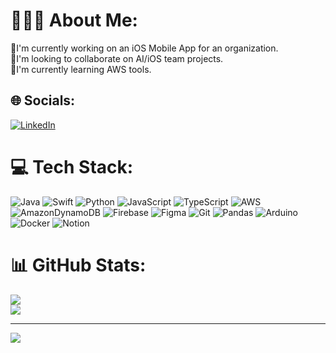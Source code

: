 # 👨🏻‍💻 About Me:
🔭I'm currently working on an iOS Mobile App for an organization.<br>🤝I'm looking to collaborate on AI/iOS team projects.<br>📖I'm currently learning AWS tools.
<!---
<br>💡A Fun fact about me is I started coding because I liked the colorful words in IDE's
--->

## 🌐 Socials:
[![LinkedIn](https://img.shields.io/badge/LinkedIn-%230077B5.svg?logo=linkedin&logoColor=white)](https://www.linkedin.com/in/andrew-beshay1/) 

# 💻 Tech Stack:
![Java](https://img.shields.io/badge/java-%23ED8B00.svg?style=for-the-badge&logo=openjdk&logoColor=white) ![Swift](https://img.shields.io/badge/swift-F54A2A?style=for-the-badge&logo=swift&logoColor=white) ![Python](https://img.shields.io/badge/python-3670A0?style=for-the-badge&logo=python&logoColor=ffdd54) ![JavaScript](https://img.shields.io/badge/javascript-%23323330.svg?style=for-the-badge&logo=javascript&logoColor=%23F7DF1E) ![TypeScript](https://img.shields.io/badge/typescript-%23007ACC.svg?style=for-the-badge&logo=typescript&logoColor=white) ![AWS](https://img.shields.io/badge/AWS-%23FF9900.svg?style=for-the-badge&logo=amazon-aws&logoColor=white) ![AmazonDynamoDB](https://img.shields.io/badge/Amazon%20DynamoDB-4053D6?style=for-the-badge&logo=Amazon%20DynamoDB&logoColor=white) ![Firebase](https://img.shields.io/badge/firebase-a08021?style=for-the-badge&logo=firebase&logoColor=ffcd34) ![Figma](https://img.shields.io/badge/figma-%23F24E1E.svg?style=for-the-badge&logo=figma&logoColor=white) ![Git](https://img.shields.io/badge/git-%23F05033.svg?style=for-the-badge&logo=git&logoColor=white) ![Pandas](https://img.shields.io/badge/pandas-%23150458.svg?style=for-the-badge&logo=pandas&logoColor=white) ![Arduino](https://img.shields.io/badge/-Arduino-00979D?style=for-the-badge&logo=Arduino&logoColor=white) ![Docker](https://img.shields.io/badge/docker-%230db7ed.svg?style=for-the-badge&logo=docker&logoColor=white) ![Notion](https://img.shields.io/badge/Notion-%23000000.svg?style=for-the-badge&logo=notion&logoColor=white)


# 📊 GitHub Stats:
<!---
![](https://github-readme-stats.vercel.app/api?username=andrewbeshay25&theme=dark&hide_border=false&include_all_commits=true&count_private=true)<br/>
--->
![](https://github-readme-streak-stats.herokuapp.com/?user=andrewbeshay25&theme=dark&hide_border=false)<br/>
![](https://github-readme-stats.vercel.app/api/top-langs/?username=andrewbeshay25&theme=dark&hide_border=false&include_all_commits=true&count_private=true&layout=compact)

<!---
### 🔝 Top Contributed Repo
![](https://github-contributor-stats.vercel.app/api?username=andrewbeshay25&limit=5&theme=dark&combine_all_yearly_contributions=true)
--->
---
[![](https://visitcount.itsvg.in/api?id=andrewbeshay25&icon=0&color=0)](https://visitcount.itsvg.in)

<!-- Proudly created with GPRM ( https://gprm.itsvg.in ) -->
